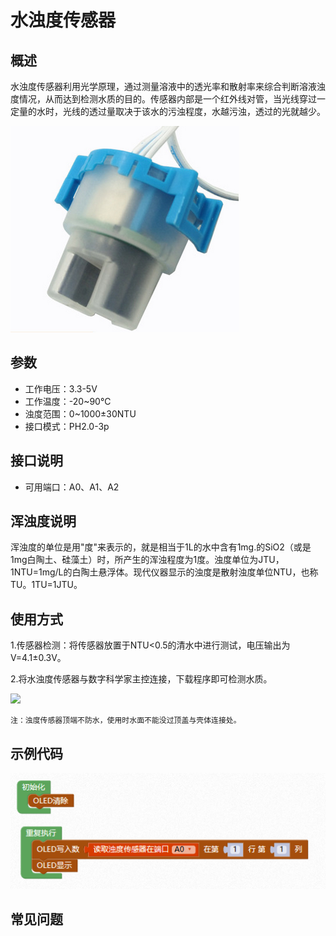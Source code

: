 # 水浊度传感器

## 概述

水浊度传感器利用光学原理，通过测量溶液中的透光率和散射率来综合判断溶液浊度情况，从而达到检测水质的目的。传感器内部是一个红外线对管，当光线穿过一定量的水时，光线的透过量取决于该水的污浊程度，水越污浊，透过的光就越少。

![](../../.gitbook/assets/shuzhuodu-1.png)

## 参数

* 工作电压：3.3-5V
* 工作温度：-20~90℃
* 浊度范围：0~1000±30NTU
* 接口模式：PH2.0-3p

## 接口说明

* 可用端口：A0、A1、A2

## 浑浊度说明

浑浊度的单位是用"度"来表示的，就是相当于1L的水中含有1mg.的SiO2（或是1mg白陶土、硅藻土）时，所产生的浑浊程度为1度。浊度单位为JTU，1NTU=1mg/L的白陶土悬浮体。现代仪器显示的浊度是散射浊度单位NTU，也称TU。1TU=1JTU。

## 使用方式

1.传感器检测：将传感器放置于NTU&lt;0.5的清水中进行测试，电压输出为 V=4.1±0.3V。

2.将水浊度传感器与数字科学家主控连接，下载程序即可检测水质。

![](../../.gitbook/assets/shuzhuodu-2.png)

```text
注：浊度传感器顶端不防水，使用时水面不能没过顶盖与壳体连接处。
```

## 示例代码

![](../../.gitbook/assets/shuzhuodu-3.png)

## 常见问题

